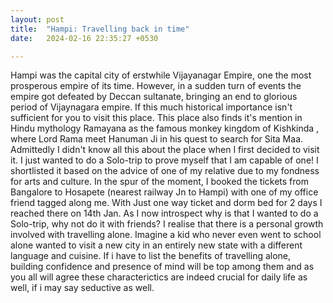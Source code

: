 ```yaml
---
layout: post
title:  "Hampi: Travelling back in time"
date:   2024-02-16 22:35:27 +0530

---
```

Hampi was the capital city of erstwhile Vijayanagar Empire, one the most prosperous empire of its time. However, in a sudden turn of events the empire got defeated by Deccan sultanate, bringing an end to glorious period of Vijaynagara empire.
 If this much historical importance isn't sufficient for you to visit this place.
This place also finds it's mention in Hindu mythology Ramayana as the famous monkey kingdom of Kishkinda , where Lord Rama meet Hanuman Ji in his quest to search for Sita Maa.
Admittedly I didn't know all this about the place when I first decided to visit it. I just wanted to do a Solo-trip to prove myself that I am capable of one! I shortlisted it based on the advice of one of my relative due to my fondness for arts and culture. In the spur of the moment, I booked the tickets from Bangalore to Hosapete (nearest railway Jn to Hampi) with one of my office friend tagged along me. With Just one way ticket and dorm bed for 2 days I reached there on 14th Jan.
As I now introspect why is that I wanted to do a Solo-trip, why not do it with friends? I realise that there is a personal growth involved with travelling alone. Imagine a kid who never even went to school alone wanted to visit a new city in an entirely new state with a different language and cuisine. If i have to list the benefits of travelling alone, building confidence and presence of mind will be top among them and as you all will agree these characterictics are indeed crucial for daily life as well, if i may say seductive as well.

<!--stackedit_data:
eyJoaXN0b3J5IjpbLTIxMzA4NTMwODAsLTIxMjUxMjA5MjYsLT
Q5NDg0NTA4OSwtNTA4OTcxODQsLTEwMTc3NzA0NTEsLTEyMDMz
Njg0NDcsODc0NjMwMTA1LDIxMDY3NDU5OSwtNzg3OTI5NDk5LC
0zNjUxNzY5MTQsLTIwODg3NDY2MTIsLTMzMjQ1NTM2M119
-->